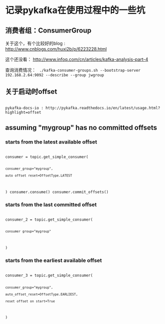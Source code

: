 # 记录pykafka在使用过程中的一些坑

## 消费者组：ConsumerGroup

关于这个，有个比较好的blog : http://www.cnblogs.com/huxi2b/p/6223228.html

这个还没看： http://www.infoq.com/cn/articles/kafka-analysis-part-4

查询消费情况：
<code>
./kafka-consumer-groups.sh --bootstrap-server 192.168.2.64:9092 --describe --group jwgroup
</code>


## 关于启动时offset	

<code>
pykafka-docs-io : http://pykafka.readthedocs.io/en/latest/usage.html?highlight=offset
</code> 

## assuming "mygroup" has no committed offsets

### starts from the latest available offset

<code>
consumer = topic.get_simple_consumer(

    consumer_group="mygroup",

    auto_offset_reset=OffsetType.LATEST
)
consumer.consume()
consumer.commit_offsets()
</code>

### starts from the last committed offset

<code>
consumer_2 = topic.get_simple_consumer(

    consumer_group="mygroup"
)
</code>

### starts from the earliest available offset

<code>
consumer_3 = topic.get_simple_consumer(

    consumer_group="mygroup",

    auto_offset_reset=OffsetType.EARLIEST,

    reset_offset_on_start=True
)
</code> 
